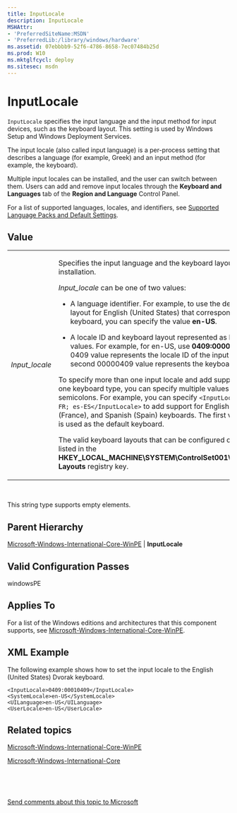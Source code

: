 ```yaml
---
title: InputLocale
description: InputLocale
MSHAttr:
- 'PreferredSiteName:MSDN'
- 'PreferredLib:/library/windows/hardware'
ms.assetid: 07ebbbb9-52f6-4786-8658-7ec07484b25d
ms.prod: W10
ms.mktglfcycl: deploy
ms.sitesec: msdn
---
```


# InputLocale


`InputLocale` specifies the input language and the input method for input devices, such as the keyboard layout. This setting is used by Windows Setup and Windows Deployment Services.

The input locale (also called input language) is a per-process setting that describes a language (for example, Greek) and an input method (for example, the keyboard).

Multiple input locales can be installed, and the user can switch between them. Users can add and remove input locales through the **Keyboard and Languages** tab of the **Region and Language** Control Panel.

For a list of supported languages, locales, and identifiers, see [Supported Language Packs and Default Settings](http://go.microsoft.com/fwlink/?LinkId=206622).

## Value


<table>
<colgroup>
<col width="50%" />
<col width="50%" />
</colgroup>
<tbody>
<tr class="odd">
<td><p><em>Input_locale</em></p></td>
<td><p>Specifies the input language and the keyboard layout for a Windows installation.</p>
<p><em>Input_locale</em> can be one of two values:</p>
<ul>
<li><p>A language identifier. For example, to use the default keyboard layout for English (United States) that corresponds to the QWERTY keyboard, you can specify the value <strong>en-US</strong>.</p></li>
<li><p>A locale ID and keyboard layout represented as hexadecimal values. For example, for en-US, use <strong>0409:00000409</strong>. The first 0409 value represents the locale ID of the input language, and the second 00000409 value represents the keyboard layout.</p></li>
</ul>
<p>To specify more than one input locale and add support for more than one keyboard type, you can specify multiple values separated by semicolons. For example, you can specify <code>&lt;InputLocale&gt;en-US; fr-FR; es-ES&lt;/InputLocale&gt;</code> to add support for English (US), French (France), and Spanish (Spain) keyboards. The first value that is listed is used as the default keyboard.</p>
<p>The valid keyboard layouts that can be configured on a computer are listed in the <strong>HKEY_LOCAL_MACHINE\SYSTEM\ControlSet001\Control\Keyboard Layouts</strong> registry key.</p>
<p></p></td>
</tr>
</tbody>
</table>

 

This string type supports empty elements.

## Parent Hierarchy


[Microsoft-Windows-International-Core-WinPE](microsoft-windows-international-core-winpe.md) | **InputLocale**

## Valid Configuration Passes


windowsPE

## Applies To


For a list of the Windows editions and architectures that this component supports, see [Microsoft-Windows-International-Core-WinPE](microsoft-windows-international-core-winpe-win7-microsoft-windows-international-core-winpe.md).

## XML Example


The following example shows how to set the input locale to the English (United States) Dvorak keyboard.

``` syntax
<InputLocale>0409:00010409</InputLocale>
<SystemLocale>en-US</SystemLocale> 
<UILanguage>en-US</UILanguage> 
<UserLocale>en-US</UserLocale>
```

## Related topics


[Microsoft-Windows-International-Core-WinPE](microsoft-windows-international-core-winpe.md)

[Microsoft-Windows-International-Core](microsoft-windows-international-core.md)

 

 

[Send comments about this topic to Microsoft](mailto:wsddocfb@microsoft.com?subject=Documentation%20feedback%20%5Bp_unattend\p_unattend%5D:%20InputLocale%20%20RELEASE:%20%2810/3/2016%29&body=%0A%0APRIVACY%20STATEMENT%0A%0AWe%20use%20your%20feedback%20to%20improve%20the%20documentation.%20We%20don't%20use%20your%20email%20address%20for%20any%20other%20purpose,%20and%20we'll%20remove%20your%20email%20address%20from%20our%20system%20after%20the%20issue%20that%20you're%20reporting%20is%20fixed.%20While%20we're%20working%20to%20fix%20this%20issue,%20we%20might%20send%20you%20an%20email%20message%20to%20ask%20for%20more%20info.%20Later,%20we%20might%20also%20send%20you%20an%20email%20message%20to%20let%20you%20know%20that%20we've%20addressed%20your%20feedback.%0A%0AFor%20more%20info%20about%20Microsoft's%20privacy%20policy,%20see%20http://privacy.microsoft.com/default.aspx. "Send comments about this topic to Microsoft")





